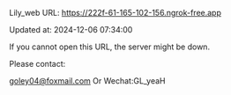 Lily_web URL: https://222f-61-165-102-156.ngrok-free.app

Updated at: 2024-12-06 07:34:00

If you cannot open this URL, the server might be down.

Please contact: 

goley04@foxmail.com Or Wechat:GL_yeaH